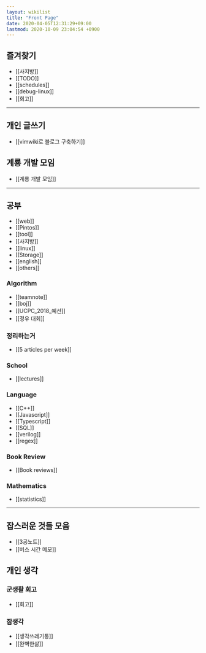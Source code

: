 ```yaml
---
layout: wikilist
title: "Front Page"
date: 2020-04-05T12:31:29+09:00
lastmod: 2020-10-09 23:04:54 +0900
---
```

## 즐겨찾기
 * [[사지방]]
 * [[TODO]]
 * [[schedules]]
 * [[debug-linux]]
 * [[회고]]
---
## 개인 글쓰기
 * [[vimwiki로 블로그 구축하기]]
## 계룡 개발 모임
 * [[계룡 개발 모임]]
---
## 공부
 * [[web]]
 * [[Pintos]]
 * [[tool]]
 * [[사지방]]
 * [[linux]]
 * [[Storage]]
 * [[english]]
 * [[others]]
### Algorithm
 * [[teamnote]]
 * [[boj]]
 * [[UCPC_2018_예선]]
 * [[정우 대회]]
### 정리하는거
 * [[5 articles per week]]
### School
 * [[lectures]]
### Language
 * [[C++]]
 * [[Javascript]]
 * [[Typescript]]
 * [[SQL]]
 * [[verilog]]
 * [[regex]]
### Book Review
 * [[Book reviews]]
### Mathematics
 * [[statistics]]
---
## 잡스러운 것들 모음
 * [[3공노트]]
 * [[버스 시간 메모]]
## 개인 생각
### 군생활 회고
 * [[회고]]
### 잡생각
 * [[생각쓰레기통]]
 * [[완벽한삶]]
